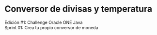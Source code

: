 # Conversor de divisas y temperatura 
Edición #1: Challenge Oracle ONE Java  
Sprint 01: Crea tu propio conversor de moneda
